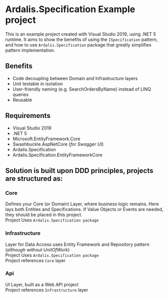 
# Ardalis.Specification Example project

This is an example project created with Visual Studio 2019, using .NET 5 runtime.
It aims to show the benefits of using the `ISpecification` pattern, and how to use `Ardalis.Specification` package that greatly simplifies pattern implementation.

## Benefits
- Code decoupling between Domain and Infrastructure layers
- Unit testable in isolation
- User-friendly naming (e.g. SearchOrdersByName) instead of LINQ queries 
- Reusable


## Requirements
- Visual Studio 2019
- .NET 5
- Microsoft.EntityFramework.Core
- Swashbuckle.AspNetCore (*for Swagger UI*)
- Ardalis.Specification
- Ardalis.Specification.EntityFrameworkCore


## Solution is built upon DDD principles, projects are structured as:

### Core
Defines your Core (or Domain) Layer, where business logic remains. Here lays both Entities and Specifications. If Value Objects or Events are needed, they should be placed in this project.  
Project Uses `Ardalis.Specification package`

### Infrastructure
Layer for Data Access uses Entity Framework and Repository pattern (*although without UnitOfWork*)  
Project Uses `Ardalis.Specification package`  
Project references `Core` layer  

### Api
UI Layer, built as a Web API project  
Project references  `Infrastructure`  layer